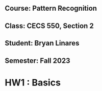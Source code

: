 ## Course: Pattern Recognition
## Class: CECS 550, Section 2
## Student: Bryan Linares
## Semester: Fall 2023

# HW1 : Basics